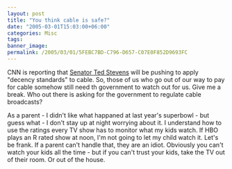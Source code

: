```yaml
---
layout: post
title: "You think cable is safe?"
date: "2005-03-01T15:03:00+06:00"
categories: Misc 
tags: 
banner_image: 
permalink: /2005/03/01/5FEBC7BD-C796-D657-C07E0F852D9693FC
---
```


CNN is reporting that <a href="http://www.newsisfree.com/iclick/i,74292351,2315,f/">Senator Ted Stevens</a> will be pushing to apply "decency standards" to cable. So, those of us who go out of our way to pay for cable somehow still need th government to watch out for us. Give me a break. Who out there is asking for the government to regulate cable broadcasts?

As a parent - I didn't like what happaned at last year's superbowl - but guess what - I don't stay up at night worrying about it. I understand how to use the ratings every TV show has to monitor what my kids watch. If HBO plays an R rated show at noon, I'm not going to let my child watch it. Let's be frank. If a parent can't handle that, they are an idiot. Obviously you can't watch your kids all the time - but if you can't trust your kids, take the TV out of their room. Or out of the house.